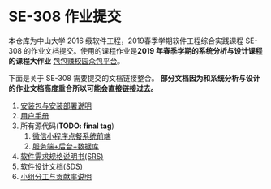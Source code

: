 # SE-308 作业提交



本仓库为中山大学 2016 级软件工程，2019春季学期软件工程综合实践课程 SE-308 的作业文档提交。使用的课程作业是**2019 年春季学期的系统分析与设计课程的课程大作业** [包包赚校园众包平台](<https://swsad-dalaotelephone.github.io/docs/>)。



下面是关于 SE-308 需要提交的文档链接整合。 **部分文档因为和系统分析与设计的作业文档高度重合所以可能会直接链接过去。**



1. [安装包与安装部署说明](安装包与安装部署说明.md)
2. [用户手册](用户手册.md)
3. 所有源代码(**TODO: final tag**)
   1. [微信小程序点餐系统前端](https://github.com/swsad-dalaotelephone/miniProgram)
   3. [服务端+后台+数据库](https://github.com/swsad-dalaotelephone/Server)
4. [软件需求规格说明书(SRS)](软件需求规格说明书.md)
5. [软件设计文档(SDS)](软件设计文档.md)
6. [小组分工与贡献率说明](小组分工与贡献率说明.md)



